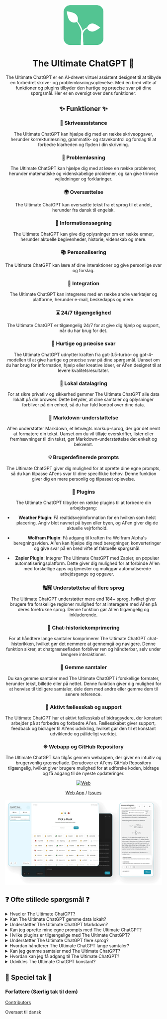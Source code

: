 <div align="center">
<img src="./docs/images/icon.png" alt="The Ultimate ChatGPT Icon"/>

<h1 align="center">The Ultimate ChatGPT 🌟</h1>

The Ultimate ChatGPT er en AI-drevet virtuel assistent designet til at tilbyde en forbedret skrive- og problemløsningsoplevelse. Med en bred vifte af funktioner og plugins tilbyder den hurtige og præcise svar på dine spørgsmål. Her er en oversigt over dens funktioner:

## ✨ Funktioner ✨

### 📝 Skriveassistance
The Ultimate ChatGPT kan hjælpe dig med en række skriveopgaver, herunder korrekturlæsning, grammatik- og stavekontrol og forslag til at forbedre klarheden og flyden i din skrivning.

### 💭 Problemløsning
The Ultimate ChatGPT kan hjælpe dig med at løse en række problemer, herunder matematiske og videnskabelige problemer, og kan give trinvise vejledninger og forklaringer.

### 🌍 Oversættelse
The Ultimate ChatGPT kan oversætte tekst fra et sprog til et andet, herunder fra dansk til engelsk.

### 📑 Informationssøgning
The Ultimate ChatGPT kan give dig oplysninger om en række emner, herunder aktuelle begivenheder, historie, videnskab og mere.

### 📚 Personalisering
The Ultimate ChatGPT kan lære af dine interaktioner og give personlige svar og forslag.

### 📎 Integration
The Ultimate ChatGPT kan integreres med en række andre værktøjer og platforme, herunder e-mail, beskedapps og mere.

### ⌛ 24/7 tilgængelighed
The Ultimate ChatGPT er tilgængelig 24/7 for at give dig hjælp og support, når du har brug for det.

### 🚀 Hurtige og præcise svar

The Ultimate ChatGPT udnytter kraften fra gpt-3.5-turbo- og gpt-4-modellen til at give hurtige og præcise svar på dine spørgsmål. Uanset om du har brug for information, hjælp eller kreative ideer, er AI'en designet til at levere kvalitetsresultater.

### 💾 Lokal datalagring

For at sikre privatliv og sikkerhed gemmer The Ultimate ChatGPT alle data lokalt på din browser. Dette betyder, at dine samtaler og oplysninger forbliver på din enhed, så du har fuld kontrol over dine data.

### 🔢 Markdown-understøttelse

AI'en understøtter Markdown, et letvægts markup-sprog, der gør det nemt at formatere din tekst. Uanset om du vil tilføje overskrifter, lister eller fremhævninger til din tekst, gør Markdown-understøttelse det enkelt og bekvemt.

### 💡 Brugerdefinerede prompts

The Ultimate ChatGPT giver dig mulighed for at oprette dine egne prompts, så du kan tilpasse AI'ens svar til dine specifikke behov. Denne funktion giver dig en mere personlig og tilpasset oplevelse.

### 🔆 Plugins

The Ultimate ChatGPT tilbyder en række plugins til at forbedre din arbejdsgang:

- **Weather Plugin**: Få realtidsvejrinformation for en hvilken som helst placering. Angiv blot navnet på byen eller byen, og AI'en giver dig de aktuelle vejrforhold.

- **Wolfram Plugin**: Få adgang til kraften fra Wolfram Alpha's beregningsviden. AI'en kan hjælpe dig med beregninger, konverteringer og give svar på en bred vifte af faktuelle spørgsmål.

- **Zapier Plugin**: Integrer The Ultimate ChatGPT med Zapier, en populær automatiseringsplatform. Dette giver dig mulighed for at forbinde AI'en med forskellige apps og tjenester og muliggør automatiserede arbejdsgange og opgaver.

### 🔠🈶 Understøttelse af flere sprog

The Ultimate ChatGPT understøtter mere end 184+ [sprog](./SUPPORTED_LANGUAGES.md), hvilket giver brugere fra forskellige regioner mulighed for at interagere med AI'en på deres foretrukne sprog. Denne funktion gør AI'en tilgængelig og inkluderende.

### 💬 Chat-historiekomprimering

For at håndtere lange samtaler komprimerer The Ultimate ChatGPT chat-historikken, hvilket gør det nemmere at gennemgå og navigere. Denne funktion sikrer, at chatgrænsefladen forbliver ren og håndterbar, selv under længere interaktioner.

### 📂 Gemme samtaler

Du kan gemme samtaler med The Ultimate ChatGPT i forskellige formater, herunder tekst, billede eller på nettet. Denne funktion giver dig mulighed for at henvise til tidligere samtaler, dele dem med andre eller gemme dem til senere reference.

### 🔑 Aktivt fællesskab og support

The Ultimate ChatGPT har et aktivt fællesskab af bidragsydere, der konstant arbejder på at forbedre og forbedre AI'en. Fællesskabet giver support, feedback og bidrager til AI'ens udvikling, hvilket gør den til et konstant udviklende og pålideligt værktøj.

### ✳ Webapp og GitHub Repository

The Ultimate ChatGPT kan tilgås gennem webappen, der giver en intuitiv og brugervenlig grænseflade. Derudover er AI'ens GitHub Repository tilgængelig, hvilket giver brugere mulighed for at udforske koden, bidrage og få adgang til de nyeste opdateringer.

[![Web][Web-image]][web-url]

[Web App](https://chatgpt.kiask.xyz/) / [Issues](https://github.com/ki-ask/The-Ultimate-ChatGPT/issues)

[web-url]: https://chatgpt.kiask.xyz
   
[download-url]: https://github.com/ki-ask/The-Ultimate-ChatGPT/releases

[Web-image]: https://img.shields.io/badge/Web-PWA-orange?logo=microsoftedge

![cover](./docs/images/cover.png)

</div>

## ❓ Ofte stillede spørgsmål ❓

<details>
<summary>Hvad er The Ultimate ChatGPT?</summary>
The Ultimate ChatGPT er en AI-drevet virtuel assistent, der giver hurtige og præcise svar på dine spørgsmål og tilbyder forskellige funktioner og plugins til at forbedre din skrivning og problemløsning.
</details>

<details>
<summary>Kan The Ultimate ChatGPT gemme data lokalt?</summary>
Ja, The Ultimate ChatGPT kan gemme alle data lokalt på din browser og sikre privatliv og sikkerhed.
</details>

<details>
<summary>Understøtter The Ultimate ChatGPT Markdown?</summary>
Ja, The Ultimate ChatGPT understøtter Markdown, så du kan formatere din tekst og oprette rigt indhold.
</details>

<details>
<summary>Kan jeg oprette mine egne prompts med The Ultimate ChatGPT?</summary>
Ja, du kan oprette dine egne prompts og tilpasse dine interaktioner med The Ultimate ChatGPT.
</details>

<details>
<summary>Hvilke plugins er tilgængelige med The Ultimate ChatGPT?</summary>
The Ultimate ChatGPT tilbyder plugins som Weather, Wolfram og Zapier for at forenkle dit arbejde og tilbyde ekstra funktionalitet.
</details>

<details>
<summary>Understøtter The Ultimate ChatGPT flere sprog?</summary>
Ja, The Ultimate ChatGPT har indbyggede prompts på flere sprog, så du kan kommunikere på dit foretrukne sprog.
</details>

<details>
<summary>Hvordan håndterer The Ultimate ChatGPT lange samtaler?</summary>
The Ultimate ChatGPT komprimerer chat-historikken for at håndtere lange samtaler effektivt og give en problemfri oplevelse.
</details>

<details>
<summary>Kan jeg gemme samtaler med The Ultimate ChatGPT?</summary>
Ja, du kan gemme samtaler i tekst, billede eller på nettet ved hjælp af KiAsk Share-funktionen.
</details>

<details>
<summary>Hvordan kan jeg få adgang til The Ultimate ChatGPT?</summary>
The Ultimate ChatGPT er tilgængelig som en webapp, og du kan også få adgang til GitHub Repository for support og yderligere funktioner.
</details>

<details>
<summary>Udvikles The Ultimate ChatGPT konstant?</summary>
Ja, The Ultimate ChatGPT udvikles konstant med opdateringer og forbedringer, og den har et aktivt fællesskab af bidragsydere.
</details>

## 🎉 Speciel tak 🎉

### Forfattere (Særlig tak til dem)

[Contributors](https://github.com/Yidadaa/ChatGPT-Next-Web/graphs/contributors)

Oversæt til dansk
